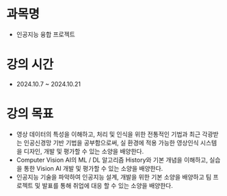 # 과목명 
- 인공지능 융합 프로젝트

# 강의 시간  
- 2024.10.7 ~ 2024.10.21


# 강의 목표
- 영상 데이터의 특성을 이해하고, 처리 및 인식을 위한 전통적인 기법과 최근 각광받는 인공신경망 기반 기법을 공부함으로써, 실 환경에 적용 가능한 영상인식 시스템을 디자인, 개발 및 평가할 수 있는 소양을 배양한다.
- Computer Vision AI의 ML / DL 알고리즘 History와 기본 개념을 이해하고, 실습을 통한 Vision AI 개발 및 평가할 수 있는 소양을 배양한다.
- 인공지능 기술을 파악하여 인공지능 설계, 개발을 위한 기본 소양을 배양하고 팀 프로젝트 및 발표를 통해 취업에 대응 할 수 있는 소양을 배양한다.
